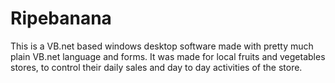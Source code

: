 # Ripebanana
This is a VB.net based windows desktop software made with pretty much plain VB.net language and forms. It was made for local fruits and vegetables stores, to control their daily sales and day to day activities of the store.
